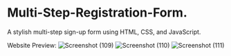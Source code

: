 # Multi-Step-Registration-Form.
A stylish multi-step sign-up form using HTML, CSS, and JavaScript.

Website Preview:
![Screenshot (109)](https://github.com/user-attachments/assets/c54fbb50-15db-4a30-aaca-38cde858d42b)
![Screenshot (110)](https://github.com/user-attachments/assets/5e0f820c-f7ec-4251-891e-2b50b1031305)
![Screenshot (111)](https://github.com/user-attachments/assets/44d27015-d855-4b36-ba40-75f0dfdf2f63)

